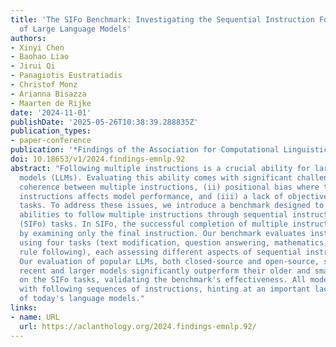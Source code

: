 ```yaml
---
title: 'The SIFo Benchmark: Investigating the Sequential Instruction Following Ability
  of Large Language Models'
authors:
- Xinyi Chen
- Baohao Liao
- Jirui Qi
- Panagiotis Eustratiadis
- Christof Monz
- Arianna Bisazza
- Maarten de Rijke
date: '2024-11-01'
publishDate: '2025-05-26T10:38:39.288835Z'
publication_types:
- paper-conference
publication: '*Findings of the Association for Computational Linguistics: EMNLP 2024*'
doi: 10.18653/v1/2024.findings-emnlp.92
abstract: "Following multiple instructions is a crucial ability for large language
  models (LLMs). Evaluating this ability comes with significant challenges: (i) limited
  coherence between multiple instructions, (ii) positional bias where the order of
  instructions affects model performance, and (iii) a lack of objectively verifiable
  tasks. To address these issues, we introduce a benchmark designed to evaluate models'
  abilities to follow multiple instructions through sequential instruction following
  (SIFo) tasks. In SIFo, the successful completion of multiple instructions is verifiable
  by examining only the final instruction. Our benchmark evaluates instruction following
  using four tasks (text modification, question answering, mathematics, and security
  rule following), each assessing different aspects of sequential instruction following.
  Our evaluation of popular LLMs, both closed-source and open-source, shows that more
  recent and larger models significantly outperform their older and smaller counterparts
  on the SIFo tasks, validating the benchmark's effectiveness. All models struggle
  with following sequences of instructions, hinting at an important lack of robustness
  of today's language models."
links:
- name: URL
  url: https://aclanthology.org/2024.findings-emnlp.92/
---
```


